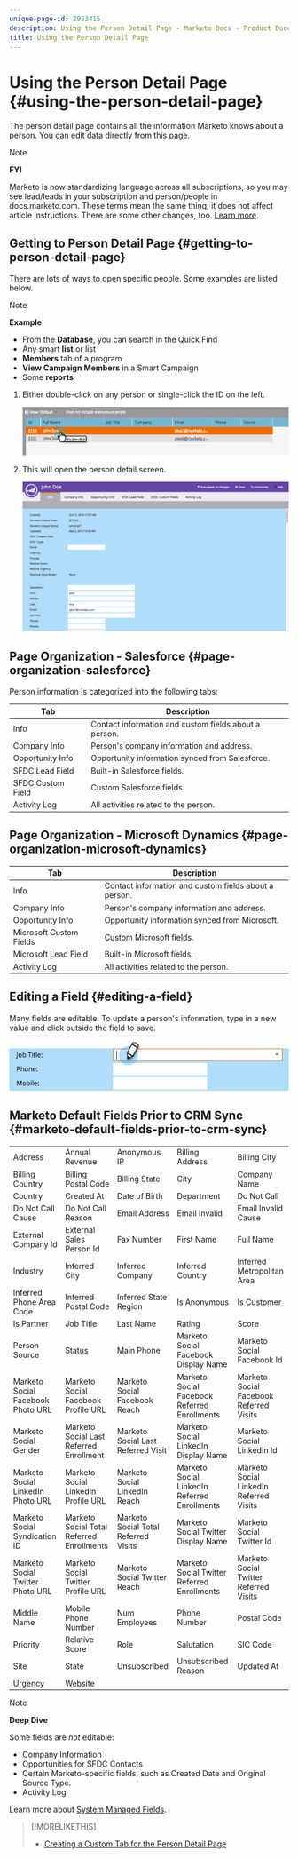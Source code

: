 ```yaml
---
unique-page-id: 2953415
description: Using the Person Detail Page - Marketo Docs - Product Documentation
title: Using the Person Detail Page
---
```


# Using the Person Detail Page {#using-the-person-detail-page}

The person detail page contains all the information Marketo knows about a person. You can edit data directly from this page.

>[!NOTE]
>
>**FYI**
>
>Marketo is now standardizing language across all subscriptions, so you may see lead/leads in your subscription and person/people in docs.marketo.com. These terms mean the same thing; it does not affect article instructions. There are some other changes, too. [Learn more](http://docs.marketo.com/display/DOCS/Updates+to+Marketo+Terminology).

## Getting to Person Detail Page {#getting-to-person-detail-page}

There are lots of ways to open specific people. Some examples are listed below.

>[!NOTE]
>
>**Example**
>
>* From the **Database**, you can search in the Quick Find
>* Any smart **list** or list
>* **Members** tab of a program
>* **View Campaign Members** in a Smart Campaign
>* Some **reports**
>

1. Either double-click on any person or single-click the ID on the left.

   ![](assets/one-1.png)

1. This will open the person detail screen.

   ![](assets/two-5.png)

## Page Organization - Salesforce {#page-organization-salesforce}

Person information is categorized into the following tabs:

| Tab |Description |
|---|---|
| Info |Contact information and custom fields about a person. |
| Company Info |Person's company information and address. |
| Opportunity Info |Opportunity information synced from Salesforce. |
| SFDC Lead Field |Built-in Salesforce fields. |
| SFDC Custom Field |Custom Salesforce fields. |
| Activity Log |All activities related to the person. |

## Page Organization - Microsoft Dynamics {#page-organization-microsoft-dynamics}

| Tab |Description |
|---|---|
| Info |Contact information and custom fields about a person. |
| Company Info |Person's company information and address. |
| Opportunity Info |Opportunity information synced from Microsoft. |
| Microsoft Custom Fields |Custom Microsoft fields. |
| Microsoft Lead Field |Built-in Microsoft fields. |
| Activity Log |All activities related to the person. |

## Editing a Field {#editing-a-field}

Many fields are editable. To update a person's information, type in a new value and click outside the field to save.

![](assets/image2015-2-27-11-3a14-3a2.png)

## Marketo Default Fields Prior to CRM Sync {#marketo-default-fields-prior-to-crm-sync}

|   |  |  |  |  |
|---|---|---|---|---|
| Address |Annual Revenue |Anonymous IP |Billing Address |Billing City |
| Billing Country |Billing Postal Code |Billing State |City |Company Name |
| Country |Created At |Date of Birth |Department |Do Not Call |
| Do Not Call Cause |Do Not Call Reason |Email Address |Email Invalid |Email Invalid Cause |
| External Company Id |External Sales Person Id |Fax Number |First Name |Full Name |
| Industry |Inferred City |Inferred Company |Inferred Country |Inferred Metropolitan Area |
| Inferred Phone Area Code |Inferred Postal Code |Inferred State Region |Is Anonymous |Is Customer |
| Is Partner |Job Title |Last Name |Rating |Score |
| Person Source |Status |Main Phone |Marketo Social Facebook Display Name |Marketo Social Facebook Id |
| Marketo Social Facebook Photo URL |Marketo Social Facebook Profile URL |Marketo Social Facebook Reach |Marketo Social Facebook Referred Enrollments |Marketo Social Facebook Referred Visits |
| Marketo Social Gender |Marketo Social Last Referred Enrollment |Marketo Social Last Referred Visit |Marketo Social LinkedIn Display Name |Marketo Social LinkedIn Id |
| Marketo Social LinkedIn Photo URL |Marketo Social LinkedIn Profile URL |Marketo Social LinkedIn Reach |Marketo Social LinkedIn Referred Enrollments |Marketo Social LinkedIn Referred Visits |
| Marketo Social Syndication ID |Marketo Social Total Referred Enrollments |Marketo Social Total Referred Visits |Marketo Social Twitter Display Name |Marketo Social Twitter Id |
| Marketo Social Twitter Photo URL |Marketo Social Twitter Profile URL |Marketo Social Twitter Reach |Marketo Social Twitter Referred Enrollments |Marketo Social Twitter Referred Visits |
| Middle Name |Mobile Phone Number |Num Employees |Phone Number |Postal Code |
| Priority |Relative Score |Role |Salutation |SIC Code |
| Site |State |Unsubscribed |Unsubscribed Reason |Updated At |
| Urgency |Website |  |  |  |

>[!NOTE]
>
>**Deep Dive**
>
>Some fields are *not* editable:
>
>* Company Information
>* Opportunities for SFDC Contacts
>* Certain Marketo-specific fields, such as Created Date and Original Source Type.
>* Activity Log
>
>Learn more about [System Managed Fields](../../../../product-docs/administration/field-management/understanding-system-managed-fields.md).

>[!MORELIKETHIS]
>
>* [Creating a Custom Tab for the Person Detail Page](../../../../product-docs/administration/settings/creating-a-custom-tab-for-the-person-detail-page.md)
>

